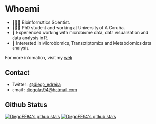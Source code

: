 # Whoami

- 👨🏻‍💻 Bioinformatics Scientist.
- 👨🏻‍🎓 PhD student and working at University of A Coruña.
- 🦠 Experienced working with microbiome data, data visualization and data analysis in R.
- 👀 Interested in Microbiomics, Transcriptomics and Metabolomics data analysis.

For more infomation, visit my [web](https://diegofe94.github.io)

## Contact

- Twitter : [@diego_edreira](https://x.com/diego_edreira)
- email : diegolas94@hotmail.com

## Github Status
[![DiegoFE94's github stats](https://github-readme-stats-git-masterorgs-github-readme-stats-team.vercel.app/api?username=DiegoFE94&include_orgs=true&show_icons=true&theme=transparent&locale=en
)](https://github.com/DiegoFE94)
[![DiegoFE94's github stats](https://github-readme-stats-git-masterorgs-github-readme-stats-team.vercel.app/api/top-langs/?username=DiegoFE94&exclude_repo=DiegoFE94.github.io&show_icons=true&&theme=transparent&hide_border=true&title_color=004386&icon_color=004386&layout=compact&count_private=true&langs_count=8&theme=radical&hide=)](https://github.com/DiegoFE94)

